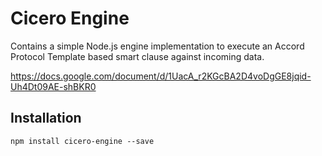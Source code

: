 # Cicero Engine

Contains a simple Node.js engine implementation to execute an Accord Protocol Template based smart clause against incoming data.

https://docs.google.com/document/d/1UacA_r2KGcBA2D4voDgGE8jqid-Uh4Dt09AE-shBKR0

## Installation

```
npm install cicero-engine --save
```
